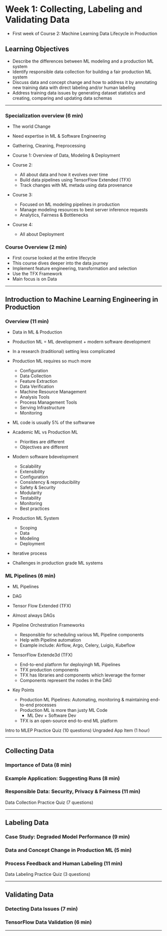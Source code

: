 # Week 1: Collecting, Labeling and Validating Data

- First week of Course 2: Machine Learning Data Lifecycle in Production

## Learning Objectives
- Describe the differences between ML modeling and a production ML system
- Identify responsible data collection for building a fair production ML system
- Discuss data and concept change and how to address it by annotating new training data with direct labeling and/or human labeling
- Address training data issues by generating dataset statistics and creating, comparing and updating data schemas


----


### Specialization overview (6 min)

- The world Change
- Need expertise in ML & Software Engineering
- Gathering, Cleaning, Preprocessing

- Course 1: Overview of Data, Modeling & Deployment
- Course 2:
  - All about data and how it evolves over time
  - Build data pipelines using TensorFlow Extended (TFX)
  - Track changes with ML metada using data provenance
- Course 3: 
  - Focused on ML modeling pipelines in production
  - Manage modeling resources to best server inference requests
  - Analytics, Fairness & Bottlenecks
- Course 4:
  - All about Deployment
  
       
### Course Overview (2 min)

- First course looked  at the entire lifecycle
- This course dives deeper into the data journey
- Implement feature engineering, transformation and selection
- Use the TFX Framework
- Main focus is on Data


----

## Introduction to Machine Learning Engineering in Production

### Overview (11 min)

- Data in ML & Production
- Production ML = ML development + modern software development
- In a research (traditional) setting less complicated

- Production ML requires so much more
  - Configuration
  - Data Collection
  - Feature Extraction
  - Data Verification
  - Machine Resource Management
  - Analysis Tools
  - Process Management Tools
  - Serving Infrastructure
  - Monitoring 

- ML code is usually 5% of the softwarwe

- Academic ML vs Production ML
  - Priorities are different
  - Objectives are different

- Modern software bdevelopment
  - Scalability
  - Extensibility
  - Configuration
  - Consistency & reproducibility
  - Safety & Security
  - Modularity
  - Testability
  - Monitoring
  - Best practices
  
- Production ML System
  - Scoping
  - Data
  - Modeling
  - Deployment
  
- Iterative process

- Challenges in production grade ML systems

### ML Pipelines (6 min)

- ML Pipelines
- DAG
- Tensor Flow Extended (TFX)

- Almost always DAGs

- Pipeline Orchestration Frameworks
  - Responsible for scheduling various ML Pipeline components
  - Help with Pipeline automation
  - Example include: Airflow, Argo, Celery, Luigio, Kubeflow

- TensorFlow Extende3d (TFX)
  - End-to-end platform for deployingh ML Pipelines
  - TFX production components
  - TFX has libraries and components which leverage the former
  - Components represent the nodes in the DAG
  
- Key Points
  - Production ML Pipelines: Automating, monitoring & maintaining end-to-end processes
  - Production ML is more than justy ML Code
    - ML Dev + Software Dev
  - TFX is an open-source end-to-end ML platform
  
Intro to MLEP Practice Quiz (10 questions)
Ungraded App Item (1 hour)

----

## Collecting Data

### Importance of Data (8 min)


### Example Application: Suggesting Runs (8 min)


### Responsible Data: Security, Privacy & Fairness (11 min)


Data Collection Practice Quiz (7 questions)

----

## Labeling Data

### Case Study: Degraded Model Performance (9 min)


### Data and Concept Change in Production ML (5 min)


### Process Feedback and Human Labeling (11 min)


Data Labeling Practice Quiz (3 questions)

----

## Validating Data

### Detecting Data Issues (7 min)

### TensorFlow Data Validation (6 min)

----

